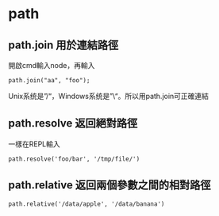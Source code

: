 # path

## path.join  用於連結路徑

開啟cmd輸入node，再輸入

```text
path.join("aa", "foo");
```

Unix系统是”/“，Windows系统是”\“。所以用path.join可正確連結

## path.resolve 返回絕對路徑

一樣在REPL輸入

```text
path.resolve('foo/bar', '/tmp/file/')
```

## path.relative 返回兩個參數之間的相對路徑

```text
path.relative('/data/apple', '/data/banana')
```

